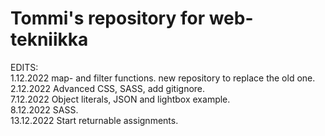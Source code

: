 # Tommi's repository for web-tekniikka
EDITS:<br>
1.12.2022 map- and filter functions. new repository to replace the old one. <br>
2.12.2022 Advanced CSS, SASS, add gitignore. <br>
7.12.2022 Object literals, JSON and lightbox example. <br>
8.12.2022 SASS. <br>
13.12.2022 Start returnable assignments. <br>
